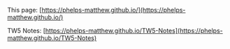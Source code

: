 This page: [https://phelps-matthew.github.io/](https://phelps-matthew.github.io/)

TW5 Notes: [https://phelps-matthew.github.io/TW5-Notes](https://phelps-matthew.github.io/TW5-Notes)
